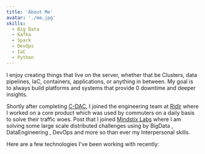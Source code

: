 ```yaml
---
title: 'About Me'
avatar: './me.jpg'
skills:
  - Big Data
  - Kafka
  - Spark
  - DevOps
  - IaC
  - Python
---
```


I enjoy creating things that live on the server, whether that be Clusters, data pipelines, IaC, containers, applications, or anything in between. My goal is to always build platforms and systems that provide 0 downtime and deeper insights.

Shortly after completing [C-DAC](https://www.cdac.in/), I joined the engineering team at [Ridlr](https://ridlr.in/) where I worked on a core product which was used by commuters on a daily basis to solve their traffic woes. Post that I joined [Mindstix Labs](https://www.mindstix.com/) where I am solving some large scale distributed challenges using by BigData , DataEngineering , DevOps and more so than ever my Interpersonal skills.

Here are a few technologies I've been working with recently:
